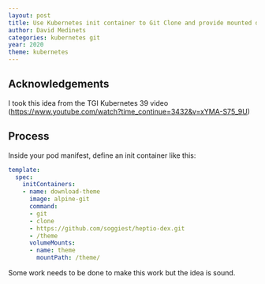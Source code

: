 ```yaml
---
layout: post
title: Use Kubernetes init container to Git Clone and provide mounted directory
author: David Medinets
categories: kubernetes git
year: 2020
theme: kubernetes
---
```


## Acknowledgements

I took this idea from the TGI Kubernetes 39 video (https://www.youtube.com/watch?time_continue=3432&v=xYMA-S75_9U)

## Process

Inside your pod manifest, define an init container like this:

```yaml
template:
  spec:
    initContainers:
    - name: download-theme
      image: alpine-git
      command:
      - git
      - clone
      - https://github.com/soggiest/heptio-dex.git
      - /theme
      volumeMounts:
      - name: theme
        mountPath: /theme/
```

Some work needs to be done to make this work but the idea is sound.

